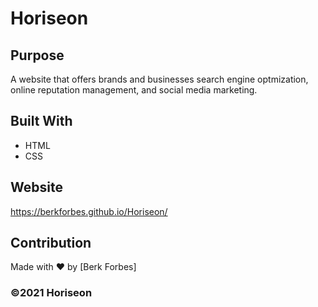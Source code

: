 # Horiseon

## Purpose
A website that offers brands and businesses search engine optmization, online reputation management, and social media marketing. 

## Built With
* HTML
* CSS

## Website
https://berkforbes.github.io/Horiseon/

## Contribution
Made with ❤️ by [Berk Forbes]

### ©️2021 Horiseon 

